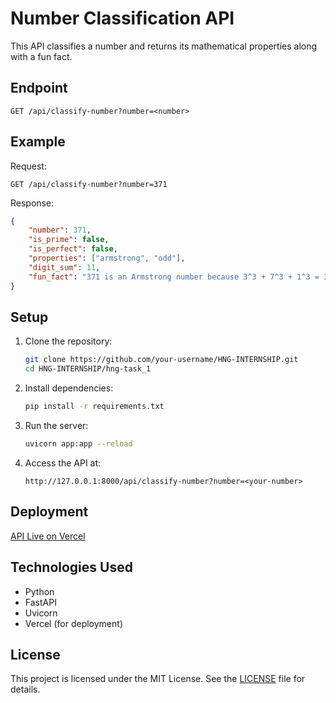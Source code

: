 # Number Classification API

This API classifies a number and returns its mathematical properties along with a fun fact.

## Endpoint
`GET /api/classify-number?number=<number>`

## Example
Request:
```
GET /api/classify-number?number=371
```

Response:
```json
{
    "number": 371,
    "is_prime": false,
    "is_perfect": false,
    "properties": ["armstrong", "odd"],
    "digit_sum": 11,
    "fun_fact": "371 is an Armstrong number because 3^3 + 7^3 + 1^3 = 371"
}
```

## Setup
1. Clone the repository:
   ```bash
   git clone https://github.com/your-username/HNG-INTERNSHIP.git
   cd HNG-INTERNSHIP/hng-task_1
   ```

2. Install dependencies:
   ```bash
   pip install -r requirements.txt
   ```

3. Run the server:
   ```bash
   uvicorn app:app --reload
   ```

4. Access the API at:
   ```
   http://127.0.0.1:8000/api/classify-number?number=<your-number>
   ```

## Deployment
[API Live on Vercel](https://hng-task1-kappa.vercel.app/)

## Technologies Used
- Python
- FastAPI
- Uvicorn
- Vercel (for deployment)

## License
This project is licensed under the MIT License. See the [LICENSE](LICENSE) file for details.